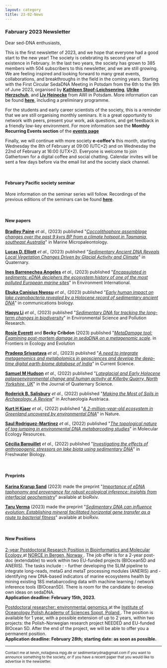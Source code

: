```yaml
---
layout: category
title: 23-02-News
---
```


<div class="section">
<h3 class="section-title underline">Fabruary 2023 Newsletter</h3>
</div>

<p>Dear sed-DNA enthusiasts,</p>
<div class="intro">

<p>This is the first newsletter of 2023, and we hope that everyone had a good start to the new year! The society is celebrating its second year of existence in February. In the last two years, the society has grown to 385 members with 504 subscribers to this newsletter, and we are still growing. We are feeling inspired and looking forward to many great events, collaborations, and breakthroughs in the field in the coming years. Starting with the First Circular SedaDNA Meeting in Potsdam from the 6th to the 9th of June 2023, organised by <a href="https://www.researchgate.net/profile/Kathleen-Stoof-Leichsenring-2" target="_blank"><b> Kathleen Stoof-Leichsenring</b></a>, <a href="https://www.researchgate.net/profile/Ulrike-Herzschuh" target="_blank"><b> Ulrike Herzschuh</b></a>, and <a href="https://www.researchgate.net/profile/Liv-Heinecke-2" target="_blank"><b> Liv Heinecke</b></a> from AWI in Potsdam. More information can be found <a href="https://docs.google.com/document/d/13tvQSsiWDWVYNwo638D9ByT3cKc1HLZsXTSC_3GRtSY/edit?usp=sharing" target="_blank"><b> here</b></a>, including a preliminary programme.</p>

<p>For the students and early career scientists of the society, this is a reminder that we are still organising monthly seminars. It is a great opportunity to network with peers, present your work, ask questions, and get feedback in a friendly low-key environment. For more information see the <b>Monthly Recurring Events section</b> of the <a href="https://sedadna.github.io/category/events.html" target="_blank"><b> events page</b></a></p>
<p>
  Finally, we will continue with more society <b>e-coffee's</b> this month, starting Wednesday the 8th of February at 09:00 (UTC+2) and on Wednesday the 22nd of February at 16:00 (UTX+2). Everyone is welcome to join Gathertown for a digital coffee and social chatting. Calendar invites will be sent a few days before via the email list and the society slack channel.
</p>

<br>
<div class="intro">
<h4 class="section-title underline">February Pacific society seminar</h4><p>

More information on the seminar series will follow. Recordings of the previous editions of the seminars can be found <a href="https://www.youtube.com/@ericcapo126" target="_blank"><b>here</b></a>.

<div class="intro">
  <br>

<h4 class="section-title underline">New papers</h4>

<p><a href="https://www.researchgate.net/profile/Bradley-Paine" target="_blank"><b>Bradley Paine</b></a> <i> et al.,</i> (2023) published "<a href="https://doi.org/10.1016/j.marmicro.2023.102209" target="_blank"><u><i>Coccolithophore assemblage changes over the past 9 kyrs BP from a climate hotspot in Tasmania, southeast Australia</i></u></a>" in Marine Micropaleontology.</p>

<p><a href="https://en.uit.no/ansatte/lucas.elliott" target="_blank"><b>Lucas D. Elliott</b></a> <i> et al.,</i> (2023) published "<a href="https://doi.org/10.3390/quat6010007" target="_blank"><u><i>Sedimentary Ancient DNA Reveals Local Vegetation Changes Driven by Glacial Activity and Climate</i></u></a>" in Quaternary.</p>

<p><a href="https://scholar.google.com/citations?user=HZ_2OcIAAAAJ&hl=fr" target="_blank"><b>Ines Barrenechea Angeles</b></a> <i> et al.,</i> (2023) published "<a href="https://doi.org/10.1016/j.envint.2023.107738" target="_blank"><u><i>Encapsulated in sediments: eDNA deciphers the ecosystem history of one of the most polluted European marine sites</i></u></a>" in Environment International.</p>

<p><a href="https://www.researchgate.net/profile/Ebuka-Nwosu-2" target="_blank"><b>Ebuka Canisius Nwosu</b></a> <i> et al.,</i> (2023) published "<a href="https://doi.org/10.1038/s42003-023-04430-z" target="_blank"><u><i>Early human impact on lake cyanobacteria revealed by a Holocene record of sedimentary ancient DNA</i></u></a>" in communications biology.</p>

<p><a href="https://www.researchgate.net/profile/Haoyu-Li-8" target="_blank"><b>Haoyu Li</b></a> <i> et al.,</i> (2023) published "<a href="https://doi.org/10.1007/s11356-023-25130-5" target="_blank"><u><i>Sedimentary DNA for tracking the long-term changes in biodiversity</i></u></a>" in Environmental Science and Pollution Research.</p>

<p><a href="https://scholar.google.com/citations?user=gPs7wHoAAAAJ&hl=en&oi=sra" target="_blank"><b>Rosie Everett</b></a> and <b>Becky Cribdon</b> (2023) published "<a href="https://doi.org/10.3389/fevo.2022.888421" target="_blank"><u><i>MetaDamage tool: Examining post-mortem damage in sedaDNA on a metagenomic scale</i></u></a>. in Frontiers in Ecology and Evolution </p>

<p><a href="https://www.researchgate.net/profile/Pradeep-Srivastava-2" target="_blank"><b>Pradeep Srivastava</b></a> <i> et al.,</i> (2023) published "<a href="https://www.researchgate.net/publication/367340835_A_need_to_integrate_metagenomics_and_metabolomics_in_geosciences_and_develop_the_deep-time_digital_earth-biome_database_of_India" target="_blank"><u><i>A need to integrate metagenomics and metabolomics in geosciences and develop the deep-time digital earth-biome database of India</i></u></a>" in Current Science.</p>

<p><a href="https://www.researchgate.net/profile/Sam-Hudson-9" target="_blank"><b>Samuel M Hudson</b></a> <i> et al.,</i> (2022) published "<a href="https://onlinelibrary.wiley.com/doi/full/10.1002/jqs.3488" target="_blank"><u><i>Lateglacial and Early Holocene palaeoenvironmental change and human activity at Killerby Quarry, North Yorkshire, UK</i></u></a>" in the Journal of Quaternary Science.</p>

<p><a href="https://www.researchgate.net/profile/Roderick-Salisbury" target="_blank"><b>Roderick B. Salisbury</b></a> <i> et al.,</i> (2022) published "<a href="https://www.researchgate.net/publication/366081026_Making_the_Most_of_Soils_in_Archaeology_A_Review" target="_blank"><u><i>Making the Most of Soils in Archaeology. A Review</i></u></a>" in Archaeologia Austriaca.</p>

<p><a href="https://www.researchgate.net/profile/Kurt-Kjaer" target="_blank"><b>Kurt H Kjaer</b></a> <i> et al.,</i> (2022) published "<a href="https://doi.org/10.1038/s41586-022-05453-y" target="_blank"><u><i>A 2-million-year-old ecosystem in Greenland uncovered by environmental DNA</i></u></a>" in Nature.</p>

<p><a href="https://www.researchgate.net/profile/Saul-Rodriguez-Martinez" target="_blank"><b>Saul Rodriguez-Martinez</b></a> <i> et al.,</i> (2022) published "<a href="https://doi.org/10.1111/1755-0998.13745" target="_blank"><u><i>The topological nature of tag jumping in environmental DNA metabarcoding studies</i></u></a>" in Molecular Ecology Resources.</p>

<p><a href="https://www.researchgate.net/profile/Cecilia-Barouillet" target="_blank"><b>Cécilia Barouillet</b></a> <i> et al.,</i> (2022) published "<a href="https://doi.org/10.1111/fwb.14027" target="_blank"><u><i>Investigating the effects of anthropogenic stressors on lake biota using sedimentary DNA</i></u></a>" in Freshwater Biology.</p>
  
<br>
<div class="intro">
<h4 class="section-title underline">Preprints</h4>

<p><a href="https://www.kksand.com" target="_blank"><b> Karina Krarup Sand</b></a> (2023) made the preprint "<a href="https://doi.org/10.1101/2023.01.24.525431" target="_blank"><u><i>Importance of eDNA taphonomy and provenance for robust ecological inference: insights from interfacial geochemistry</i></u></a>" available at bioRxiv.</p>

<p><a href="https://scholar.google.com/citations?user=NNewizMAAAAJ&hl=en&oi=ao" target="_blank"><b> Taru Verma</b></a> (2023) made the preprint "<a href="https://doi.org/10.1101/2023.01.24.525235" target="_blank"><u><i>Sedimentary DNA can influence evolution: Establishing mineral facilitated horizontal gene transfer as a route to bacterial fitness</i></u></a>" available at bioRxiv.</p>

<br>
<h4 class="section-title underline">New Positions</h4>

<p><a href="https://www.jobbnorge.no/en/available-jobs/job/238789/2-year-postdoctoral-research-position-in-bioinformatics-and-molecular-ecology" target="_blank"><u> 2-year Postdoctoral Research Position in Bioinformatics and Molecular Ecology </u></a> at <a href="https://www.iopan.pl/en/" target="_blank"><u> NORCE in Bergen, Norway </u></a>. The job offer is for a 2-year post-doc (extendable) to work within two EU-funded projects (BIOcean5D and ANERIS). The tasks include : - further developing the SLIM pipeline to integrate long-reads, metaG and metaT processing modules (ANERIS) and - identifying new DNA-based indicators of marine ecosystems health by mining existing 18S metabarcoding data with machine learning / network inference tools (BIOcean5D). There is room for the candidate to develop own ideas on sedaDNA. 
  <br>
   <b>Application deadline: February 15th, 2023.</b></p>
  
 
 <p><a href="https://www.researchgate.net/job/989138_Postdoctoral_researcher_environmental_genomics" target="_blank"><u> Postdoctoral researcher: environmental genomics </u></a> at the <a href="https://www.iopan.pl/en/" target="_blank"><u> Institute of Oceanology Polish Academy of Sciences Sopot, Poland </u></a>. The position is available for 1 year, with a possible extension of up to 2 years, within two projects: the Polish-Norwegian research project NEEDED and EU-funded BIOcean 5D. After the end of the project, we will be able to offer you a permanent position. 
  <br>
   <b>Application deadline: February 28th; starting date: as soon as possible.</b></p>
  
<hr />
<p><small>Contact me at kevin_nota@eva.mpg.de or sedimentarydna@gmail.com if you want to announce something to the society, or if you have a recent paper that you would like to advertise in the newsletter.</small></p>
